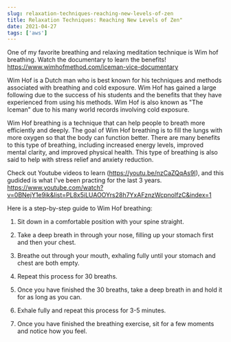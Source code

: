```yaml
---
slug: relaxation-techniques-reaching-new-levels-of-zen
title: Relaxation Techniques: Reaching New Levels of Zen"
date: 2021-04-27
tags: ['aws']
---
```


One of my favorite breathing and relaxing meditation technique is Wim hof breathing. Watch the documentary to learn the benefits! <https://www.wimhofmethod.com/iceman-vice-documentary>

<!-- more -->




Wim Hof is a Dutch man who is best known for his techniques and methods associated with breathing and cold exposure. Wim Hof has gained a large following due to the success of his students and the benefits that they have experienced from using his methods. Wim Hof is also known as "The Iceman" due to his many world records involving cold exposure.


Wim Hof breathing is a technique that can help people to breath more efficiently and deeply. The goal of Wim Hof breathing is to fill the lungs with more oxygen so that the body can function better. There are many benefits to this type of breathing, including increased energy levels, improved mental clarity, and improved physical health. This type of breathing is also said to help with stress relief and anxiety reduction.


Check out Youtube videos to learn (<https://youtu.be/nzCaZQqAs9I>), and this gudided is what I've been practing for the last 3 years. <https://www.youtube.com/watch?v=0BNejY1e9ik&list=PL8x5iLUAOOYrs28h7YxAFznzWcpnolfzC&index=1>


Here is a step-by-step guide to Wim Hof breathing:


1. Sit down in a comfortable position with your spine straight.


2. Take a deep breath in through your nose, filling up your stomach first and then your chest.


3. Breathe out through your mouth, exhaling fully until your stomach and chest are both empty.


4. Repeat this process for 30 breaths.


5. Once you have finished the 30 breaths, take a deep breath in and hold it for as long as you can.


6. Exhale fully and repeat this process for 3-5 minutes.


7. Once you have finished the breathing exercise, sit for a few moments and notice how you feel.





